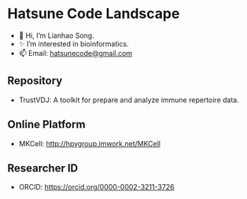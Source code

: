 # Hatsune Code Landscape

- 👋 Hi, I’m Lianhao Song.
- ✨ I’m interested in bioinformatics.
- 📫 Email: hatsunecode@gmail.com

## Repository

- TrustVDJ: A toolkit for prepare and analyze immune repertoire data.

## Online Platform

- MKCell: http://hpvgroup.imwork.net/MKCell

## Researcher ID

- ORCID: https://orcid.org/0000-0002-3211-3726<br>
